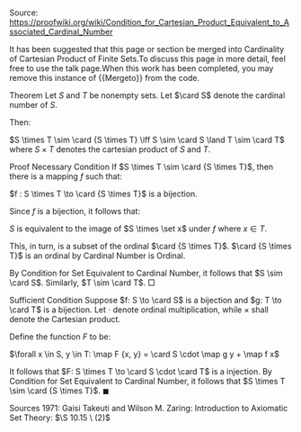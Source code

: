 # 

Source: https://proofwiki.org/wiki/Condition_for_Cartesian_Product_Equivalent_to_Associated_Cardinal_Number


It has been suggested that this page or section be merged into Cardinality of Cartesian Product of Finite Sets.To discuss this page in more detail, feel free to use the talk page.When this work has been completed, you may remove this instance of {{Mergeto}} from the code.


Theorem
Let $S$ and $T$ be nonempty sets.
Let $\card S$ denote the cardinal number of $S$.

Then:

$S \times T \sim \card {S \times T} \iff S \sim \card S \land T \sim \card T$
where $S \times T$ denotes the cartesian product of $S$ and $T$.


Proof
Necessary Condition
If $S \times T \sim \card {S \times T}$, then there is a mapping $f$ such that:

$f : S \times T \to \card {S \times T}$ is a bijection.

Since $f$ is a bijection, it follows that:

$S$ is equivalent to the image of $S \times \set x$ under $f$ where $x \in T$.

This, in turn, is a subset of the ordinal $\card {S \times T}$.
$\card {S \times T}$ is an ordinal by Cardinal Number is Ordinal.

By Condition for Set Equivalent to Cardinal Number, it follows that $S \sim \card S$.
Similarly, $T \sim \card T$.
$\Box$


Sufficient Condition
Suppose $f: S \to \card S$ is a bijection and $g: T \to \card T$ is a bijection.
Let $\cdot$ denote ordinal multiplication, while $\times$ shall denote the Cartesian product.

Define the function $F$ to be:

$\forall x \in S, y \in T: \map F {x, y} = \card S \cdot \map g y + \map f x$

It follows that $F: S \times T \to \card S \cdot \card T$ is a injection.
By Condition for Set Equivalent to Cardinal Number, it follows that $S \times T \sim \card {S \times T}$.
$\blacksquare$


Sources
1971: Gaisi Takeuti and Wilson M. Zaring: Introduction to Axiomatic Set Theory: $\S 10.15 \ (2)$




